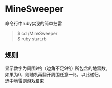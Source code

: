 # MineSweeper
命令行中ruby实现的简单扫雷


> $  cd /MineSweeper  
> $  ruby start.rb
 
 ## 规则
 显示数字为周围9格（边角不足9格）所包含的地雷数。  
 如果为0，则随机再翻开周围任意一格，以此递归。  
 选中地雷则游戏结束
